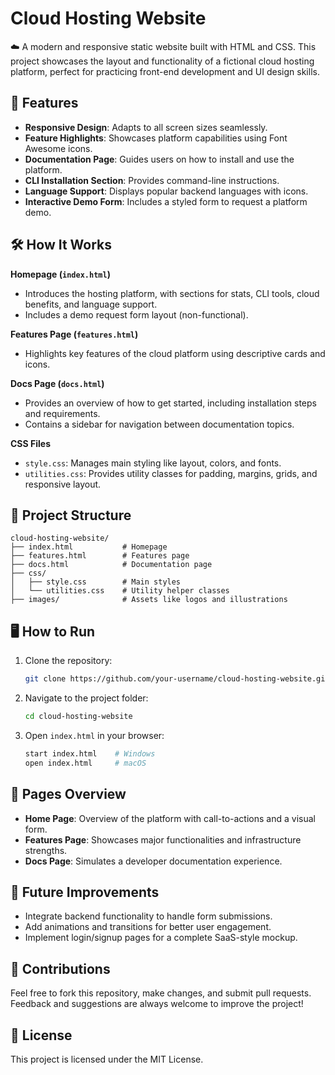 # Cloud Hosting Website  
☁️ A modern and responsive static website built with HTML and CSS. This project showcases the layout and functionality of a fictional cloud hosting platform, perfect for practicing front-end development and UI design skills.



## 🌟 Features

- **Responsive Design**: Adapts to all screen sizes seamlessly.
- **Feature Highlights**: Showcases platform capabilities using Font Awesome icons.
- **Documentation Page**: Guides users on how to install and use the platform.
- **CLI Installation Section**: Provides command-line instructions.
- **Language Support**: Displays popular backend languages with icons.
- **Interactive Demo Form**: Includes a styled form to request a platform demo.
  


## 🛠️ How It Works

**Homepage (`index.html`)**  
- Introduces the hosting platform, with sections for stats, CLI tools, cloud benefits, and language support.
- Includes a demo request form layout (non-functional).

**Features Page (`features.html`)**  
- Highlights key features of the cloud platform using descriptive cards and icons.

**Docs Page (`docs.html`)**  
- Provides an overview of how to get started, including installation steps and requirements.
- Contains a sidebar for navigation between documentation topics.

**CSS Files**  
- `style.css`: Manages main styling like layout, colors, and fonts.  
- `utilities.css`: Provides utility classes for padding, margins, grids, and responsive layout.



## 📂 Project Structure

```
cloud-hosting-website/
├── index.html           # Homepage
├── features.html        # Features page
├── docs.html            # Documentation page
├── css/
│   ├── style.css        # Main styles
│   └── utilities.css    # Utility helper classes
├── images/              # Assets like logos and illustrations
```



## 🖥️ How to Run

1. Clone the repository:

   ```bash
   git clone https://github.com/your-username/cloud-hosting-website.git
   ```

2. Navigate to the project folder:

   ```bash
   cd cloud-hosting-website
   ```

3. Open `index.html` in your browser:

   ```bash
   start index.html    # Windows
   open index.html     # macOS
   ```



## 🧭 Pages Overview

- **Home Page**: Overview of the platform with call-to-actions and a visual form.
- **Features Page**: Showcases major functionalities and infrastructure strengths.
- **Docs Page**: Simulates a developer documentation experience.



## 🚀 Future Improvements

- Integrate backend functionality to handle form submissions.
- Add animations and transitions for better user engagement.
- Implement login/signup pages for a complete SaaS-style mockup.



## 🤝 Contributions

Feel free to fork this repository, make changes, and submit pull requests. Feedback and suggestions are always welcome to improve the project!



## 📜 License

This project is licensed under the MIT License.

